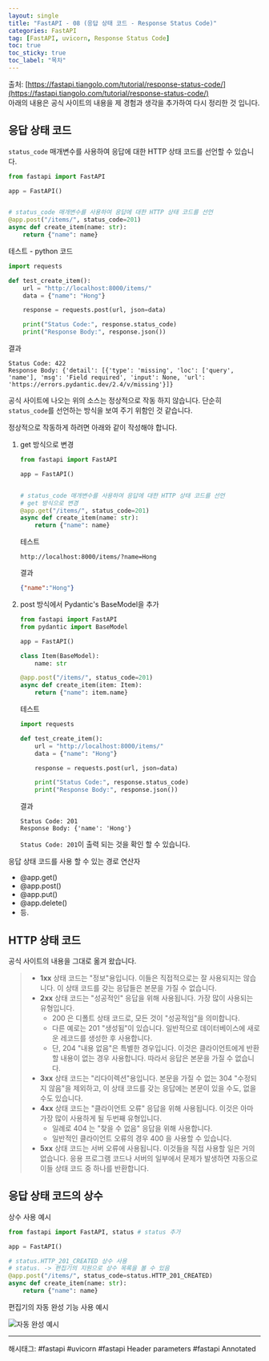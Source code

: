```yaml
---
layout: single
title: "FastAPI - 08 (응답 상태 코드 - Response Status Code)"
categories: FastAPI
tag: [FastAPI, uvicorn, Response Status Code]
toc: true
toc_sticky: true
toc_label: "목차"
---
```

출처: [https://fastapi.tiangolo.com/tutorial/response-status-code/](https://fastapi.tiangolo.com/tutorial/response-status-code/)  
아래의 내용은 공식 사이트의 내용을 제 경험과 생각을 추가하여 다시 정리한 것 입니다.

## 응답 상태 코드

`status_code` 매개변수를 사용하여 응답에 대한 HTTP 상태 코드를 선언할 수 있습니다.

```python
from fastapi import FastAPI

app = FastAPI()


# status_code 매개변수를 사용하여 응답에 대한 HTTP 상태 코드를 선언
@app.post("/items/", status_code=201)
async def create_item(name: str):
    return {"name": name}
```

테스트 - python 코드

```python
import requests

def test_create_item():
    url = "http://localhost:8000/items/"
    data = {"name": "Hong"}

    response = requests.post(url, json=data)

    print("Status Code:", response.status_code)
    print("Response Body:", response.json())
```

결과

```text
Status Code: 422
Response Body: {'detail': [{'type': 'missing', 'loc': ['query', 'name'], 'msg': 'Field required', 'input': None, 'url': 'https://errors.pydantic.dev/2.4/v/missing'}]}
```

공식 사이트에 나오는 위의 소스는 정상적으로 작동 하지 않습니다. 단순히 `status_code`를 선언하는 방식을 보여 주기 위함인 것 같습니다.

정상적으로 작동하게 하려면 아래와 같이 작성해야 합니다.

1. get 방식으로 변경

    ```python
    from fastapi import FastAPI

    app = FastAPI()


    # status_code 매개변수를 사용하여 응답에 대한 HTTP 상태 코드를 선언
    # get 방식으로 변경
    @app.get("/items/", status_code=201)
    async def create_item(name: str):
        return {"name": name}
    ```

    테스트

    ```text
    http://localhost:8000/items/?name=Hong
    ```

    결과

    ```json
    {"name":"Hong"}
    ```

2. post 방식에서 Pydantic's BaseModel을 추가

    ```python
    from fastapi import FastAPI
    from pydantic import BaseModel

    app = FastAPI()

    class Item(BaseModel):
        name: str

    @app.post("/items/", status_code=201)
    async def create_item(item: Item):
        return {"name": item.name}
    ```

    테스트

    ```python
    import requests

    def test_create_item():
        url = "http://localhost:8000/items/"
        data = {"name": "Hong"}

        response = requests.post(url, json=data)

        print("Status Code:", response.status_code)
        print("Response Body:", response.json())
    ```

    결과

    ```text
    Status Code: 201
    Response Body: {'name': 'Hong'}
    ```

    `Status Code: 201`이 출력 되는 것을 확인 할 수 있습니다.

응답 상태 코드를 사용 할 수 있는 경로 연산자

- @app.get()
- @app.post()
- @app.put()
- @app.delete()
- 등.

## HTTP 상태 코드

공식 사이트의 내용을 그대로 옮겨 왔습니다.

> - **1xx** 상태 코드는 "정보"용입니다. 이들은 직접적으로는 잘 사용되지는 않습니다. 이 상태 코드를 갖는 응답들은 본문을 가질 수 없습니다.
> - **2xx** 상태 코드는 "성공적인" 응답을 위해 사용됩니다. 가장 많이 사용되는 유형입니다.
>   - 200 은 디폴트 상태 코드로, 모든 것이 "성공적임"을 의미합니다.
>   - 다른 예로는 201 "생성됨"이 있습니다. 일반적으로 데이터베이스에 새로운 레코드를 생성한 후 사용합니다.
>   - 단, 204 "내용 없음"은 특별한 경우입니다. 이것은 클라이언트에게 반환할 내용이 없는 경우 사용합니다. 따라서 응답은 본문을 가질 수 없습니다.
> - **3xx** 상태 코드는 "리다이렉션"용입니다. 본문을 가질 수 없는 304 "수정되지 않음"을 제외하고, 이 상태 코드를 갖는 응답에는 본문이 있을 수도, 없을 수도 있습니다.
> - **4xx** 상태 코드는 "클라이언트 오류" 응답을 위해 사용됩니다. 이것은 아마 가장 많이 사용하게 될 두번째 유형입니다.
>   - 일례로 404 는 "찾을 수 없음" 응답을 위해 사용합니다.
>   - 일반적인 클라이언트 오류의 경우 400 을 사용할 수 있습니다.
> - **5xx** 상태 코드는 서버 오류에 사용됩니다. 이것들을 직접 사용할 일은 거의 없습니다. 응용 프로그램 코드나 서버의 일부에서 문제가 발생하면 자동으로 이들 상태 코드 중 하나를 반환합니다.

## 응답 상태 코드의 상수

상수 사용 예시

```python
from fastapi import FastAPI, status # status 추가

app = FastAPI()

# status.HTTP_201_CREATED 상수 사용
# status. -> 편집기의 지원으로 상수 목록을 볼 수 있음
@app.post("/items/", status_code=status.HTTP_201_CREATED)
async def create_item(name: str):
    return {"name": name}
```

편집기의 자동 완성 기능 사용 예시

![자동 완성 예시](https://fastapi.tiangolo.com/img/tutorial/response-status-code/image02.png)

---

해시태그: #fastapi #uvicorn #fastapi Header parameters #fastapi Annotated
